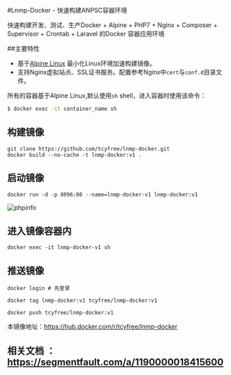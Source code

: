 #Lnmp-Docker - 快速构建ANPSC容器环境

快速构建开发、测试、生产Docker + Alpine + PHP7 + Nginx + Composer + Supervisor + Crontab + Laravel 的Docker 容器应用环境


##主要特性

+ 基于[Alpine Linux](https://alpinelinux.org/) 最小化Linux环境加速构建镜像。 
+ 支持Nginx虚拟站点、SSL证书服务。配置参考Nginx中`cert`与`conf.d`目录文件。

所有的容器基于Alpine Linux,默认使用`sh` shell，进入容器时使用该命令：

```bash
$ docker exec -it container_name sh
```

## 构建镜像
    git clone https://github.com/tcyfree/lnmp-docker.git
    docker build --no-cache -t lnmp-docker:v1 .
    
## 启动镜像
    docker run -d -p 8096:80 --name=lnmp-docker-v1 lnmp-docker:v1
 
![phpinfo](https://github.com/tcyfree/apnsc/blob/master/phpinfo.png)
    
## 进入镜像容器内
    docker exec -it lnmp-docker-v1 sh

        

## 推送镜像
    docker login # 先登录
    
    docker tag lnmp-docker:v1 tcyfree/lnmp-docker:v1
    
    docker push tcyfree/lnmp-docker:v1

本镜像地址：https://hub.docker.com/r/tcyfree/lnmp-docker

## 相关文档 ：https://segmentfault.com/a/1190000018415600
